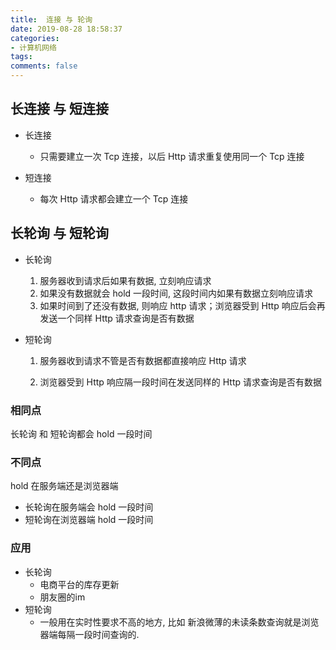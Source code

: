 ```yaml
---
title:  连接 与 轮询
date: 2019-08-28 18:58:37
categories:
- 计算机网络
tags:
comments: false
---
```


## 长连接 与 短连接
- 长连接
	
	- 只需要建立一次 Tcp 连接，以后 Http 请求重复使用同一个 Tcp 连接
- 短连接
	
	- 每次 Http 请求都会建立一个 Tcp 连接
	

<!-- more -->



## 长轮询 与 短轮询
- 长轮询
  1. 服务器收到请求后如果有数据, 立刻响应请求
  2. 如果没有数据就会 hold 一段时间, 这段时间内如果有数据立刻响应请求
  3. 如果时间到了还没有数据, 则响应 http 请求；浏览器受到 Http 响应后会再发送一个同样 Http 请求查询是否有数据

- 短轮询

  1. 服务器收到请求不管是否有数据都直接响应 Http 请求

  2. 浏览器受到 Http 响应隔一段时间在发送同样的 Http 请求查询是否有数据

     

### 相同点
长轮询 和 短轮询都会 hold 一段时间



### 不同点
hold 在服务端还是浏览器端
- 长轮询在服务端会 hold 一段时间 
- 短轮询在浏览器端 hold 一段时间

### 应用
- 长轮询
	- 电商平台的库存更新
	- 朋友圈的im
- 短轮询
	- 一般用在实时性要求不高的地方, 比如 新浪微薄的未读条数查询就是浏览器端每隔一段时间查询的.